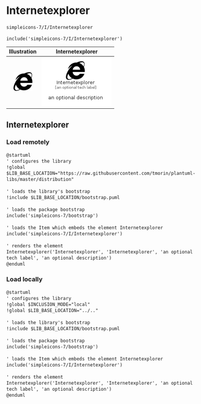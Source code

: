 # Internetexplorer


```text
simpleicons-7/I/Internetexplorer
```

```text
include('simpleicons-7/I/Internetexplorer')
```



| Illustration | Internetexplorer |
| :---: | :---: |
| ![illustration for Illustration](../../simpleicons-7/I/Internetexplorer.png) | ![illustration for Internetexplorer](../../simpleicons-7/I/Internetexplorer.Local.png) |




## Internetexplorer

### Load remotely
```plantuml
@startuml
' configures the library
!global $LIB_BASE_LOCATION="https://raw.githubusercontent.com/tmorin/plantuml-libs/master/distribution"

' loads the library's bootstrap
!include $LIB_BASE_LOCATION/bootstrap.puml

' loads the package bootstrap
include('simpleicons-7/bootstrap')

' loads the Item which embeds the element Internetexplorer
include('simpleicons-7/I/Internetexplorer')

' renders the element
Internetexplorer('Internetexplorer', 'Internetexplorer', 'an optional tech label', 'an optional description')
@enduml
```

### Load locally
```plantuml
@startuml
' configures the library
!global $INCLUSION_MODE="local"
!global $LIB_BASE_LOCATION="../.."

' loads the library's bootstrap
!include $LIB_BASE_LOCATION/bootstrap.puml

' loads the package bootstrap
include('simpleicons-7/bootstrap')

' loads the Item which embeds the element Internetexplorer
include('simpleicons-7/I/Internetexplorer')

' renders the element
Internetexplorer('Internetexplorer', 'Internetexplorer', 'an optional tech label', 'an optional description')
@enduml
```

